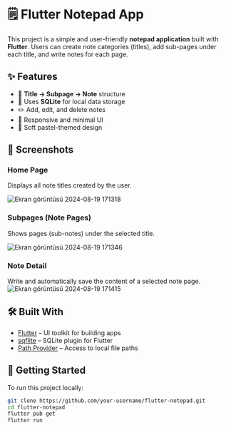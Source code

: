 # 🗒️ Flutter Notepad App

This project is a simple and user-friendly **notepad application** built with **Flutter**. Users can create note categories (titles), add sub-pages under each title, and write notes for each page.

## ✨ Features

- 📁 **Title → Subpage → Note** structure
- 💾 Uses **SQLite** for local data storage
- ✏️ Add, edit, and delete notes
- 📱 Responsive and minimal UI
- 💜 Soft pastel-themed design

## 📸 Screenshots

### Home Page
Displays all note titles created by the user.

![Ekran görüntüsü 2024-08-19 171318](https://github.com/user-attachments/assets/c4f746d4-6d27-4930-8bc0-143879b78b13)


### Subpages (Note Pages)
Shows pages (sub-notes) under the selected title.

![Ekran görüntüsü 2024-08-19 171346](https://github.com/user-attachments/assets/7bb8d8cf-8957-4f58-994e-4b261f527515)



### Note Detail
Write and automatically save the content of a selected note page.
![Ekran görüntüsü 2024-08-19 171415](https://github.com/user-attachments/assets/b8342188-945f-4e6b-9815-64da12bb5e67)


## 🛠️ Built With

- [Flutter](https://flutter.dev/) – UI toolkit for building apps
- [sqflite](https://pub.dev/packages/sqflite) – SQLite plugin for Flutter
- [Path Provider](https://pub.dev/packages/path_provider) – Access to local file paths

## 🚀 Getting Started

To run this project locally:

```bash
git clone https://github.com/your-username/flutter-notepad.git
cd flutter-notepad
flutter pub get
flutter run
